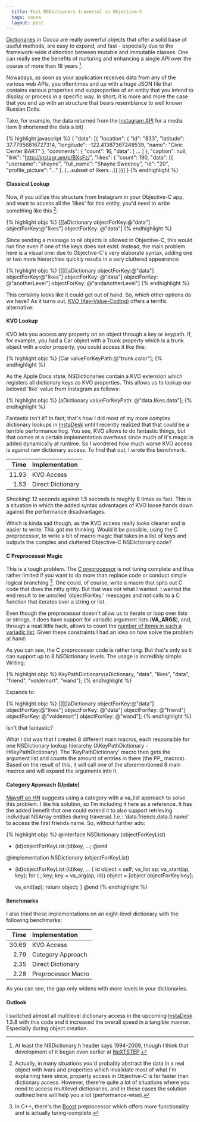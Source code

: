 ```yaml
---
  title: Fast NSDictionary traversal in Objective-C
  tags: cocoa
  layout: post
---
```

[Dictionaries](http://developer.apple.com/library/mac/#documentation/Cocoa/Reference/Foundation/Classes/nsdictionary_Class/Reference/Reference.html) in Cocoa are really powerful objects that offer a solid base of useful methods, are easy to expand, and fast - especially due to the framework-wide distinction between mutable and immutable classes. One can really see the benefits of nurturing and enhancing a single API over the course of more than 18 years [^foot1].

Nowadays, as soon as your application receives data from any of the various web APIs, you oftentimes and up with a huge JSON file that contains various properties and subproperties of an entity that you intend to display or process in a specific way.
In short, it is more and more the case that you end up with an structure that bears resemblance to well known Russian Dolls.

Take, for example, the data returned from the [Instagram API](http://instagram.com/developer/endpoints/media/) for a media item (I shortened the data a bit)

{% highlight javascript %}
{
    "data": [{
        "location": {
            "id": "833",
            "latitude": 37.77956816727314,
            "longitude": -122.41387367248539,
            "name": "Civic Center BART"
        },
        "comments": {
            "count": 16,
            "data": [ ... ]
        },
        "caption": null,
        "link": "http://instagr.am/p/BXsFz/",
        "likes": {
            "count": 190,
            "data": [{
                "username": "shayne",
                "full_name": "Shayne Sweeney",
                "id": "20",
                "profile_picture": "..."
            }, {...subset of likers...}]
        }}]
}
{% endhighlight %}


#### Classical Lookup

Now, if you utilize this structure from Instagram in your Objective-C app, and want to access all the 'likes' for this entity, you'd need to write something like this [^foot2]:

{% highlight objc %}
[[[aDictionary objectForKey:@"data"] objectForKey:@"likes"]
 objectForKey: @"data"]
{% endhighlight %}

Since sending a message to nil objects is allowed in Objective-C, this would run fine even if one of the keys does not exist.
Instead, the main problem here is a visual one: due to Objective-C's very elaborate syntax, adding one or two more hierarchies quickly results in a very cluttered appearance:

{% highlight objc %}
[[[[[aDictionary objectForKey:@"data"] objectForKey:@"likes"]
 objectForKey: @"data"] objectForKey: @"anotherLevel"]
 objectForKey: @"andanotherLevel"]
{% endhighlight %}

This certainly looks like it could get out of hand. So, which other options do we have? As it turns out, [KVO (Key-Value-Coding)](http://developer.apple.com/library/mac/#documentation/Cocoa/Conceptual/KeyValueObserving/KeyValueObserving.html) offers a terrific alternative:

#### KVO Lookup

KVO lets you access any property on an object through a key or keypath. If, for example, you had a Car object with a Trunk property which is a trunk object with a color property, you could access it like this:

{% highlight objc %}
[Car valueForKeyPath:@"trunk.color"];
{% endhighlight %}

As the Apple Docs state, NSDictionaries contain a KVO extension which registers all dictionary keys as KVO properties. This allows us to lookup our beloved 'like' value from Instagram as follows:

{% highlight objc %}
[aDictionary valueForKeyPath: @"data.likes.data"];
{% endhighlight %}

Fantastic isn't it? In fact, that's how I did most of my more complex dictionary lookups in [InstaDesk](http://www.instadesk-app.com) until I recently realized that that could be a terrible performance hog. You see, KVO allows to do fantastic things, but that comes at a certain implementation overhead since much of it's magic is added dynamically at runtime. So I wondered how much worse KVO access is against raw dictionary access. To find that out, I wrote this benchmark.

<script extsrc="https://gist.github.com/1444444.js?file=slow_kvo_dictionary_example1.m">//</script>


Time  | Implementation      |
-----:|:--------------------|
11.93 | KVO Access          |
 1.53 | Direct Dictionary   |


Shocking! 12 seconds against 1.5 seconds is roughly 8 times as fast. This is a situation in which the added syntax advantages of KVO loose hands down against the performance disadvantages.

Which is kinda sad though, as the KVO access really looks cleaner and is easier to write. This got me thinking. Would it be possible, using the C preprocessor, to write a bit of macro magic that takes in a list of keys and outputs the complex and cluttered Objective-C NSDictionary code? 

#### C Preprocessor Magic

This is a tough problem. The [C preprocessor](http://gcc.gnu.org/onlinedocs/cpp/) is not turing complete and thus rather limited if you want to do more than replace code or conduct simple logical branching [^foot3]. One could, of course, write a macro that spits out C code that does the nitty gritty. But that was not what I wanted. I wanted the end result to be unrolled 'objectForKey:' messages and not calls to a C function that iterates over a string or list. 

Even though the preprocessor doesn't allow us to iterate or loop over lists or strings, it does have support for variadic argument lists (__VA_ARGS__), and, through a neat little hack, allows to count the [number of items in such a variadic list](http://groups.google.com/group/comp.std.c/browse_thread/thread/77ee8c8f92e4a3fb/346fc464319b1ee5?pli=1). Given these constraints I had an idea on how solve the problem at hand:

<script extsrc="https://gist.github.com/1444513.js?file=slow_kvo_dictionary_example2.m">//</script>

As you can see, the C preprocessor code is rather long. But that's only so it can support up to 8 NSDictionary levels. The usage is incredibly simple. Writing:

{% highlight objc %}
KeyPathDictionary(aDictionary, "data", "likes", "data", "friend",
 "voldemort", "wand");
{% endhighlight %}

Expands to:

{% highlight objc %}
[[[[[aDictionary objectForKey:@"data"] objectForKey:@"likes"]
 objectForKey: @"data"] objectForKey: @"friend"]
 objectForKey: @"voldemort"] objectForKey: @"wand"];
{% endhighlight %}

Isn't that fantastic?

What I did was that I created 8 different main macros, each responsible for one NSDictionary lookup hierarchy (AKeyPathDictionary - HKeyPathDictionary). The 'KeyPathDictionary' macro then gets the argument list and counts the amount of entries in there (the PP_ macros). Based on the result of this, it will call one of the aforementioned 8 main macros and will expand the arguments into it.


#### Category Approach (Update)

[Mayoff on HN]() suggests using a category with a va_list approach to solve this problem. I like his solution, so I'm including it here as a reference. It has the added benefit that one could extend it to also support retrieving individual NSArray entities during traversal. I.e.: 'data.friends.data.0.name' to access the first friends name. So, without further ado:

{% highlight objc %}
@interface NSDictionary (objectForKeyList)
- (id)objectForKeyList:(id)key, ...;
@end

@implementation NSDictionary (objectForKeyList)

- (id)objectForKeyList:(id)key, ...
{
  id object = self;
  va_list ap;
  va_start(ap, key);
  for ( ; key; key = va_arg(ap, id))
      object = [object objectForKey:key];
  
  va_end(ap);
  return object;
}
@end
{% endhighlight %}

#### Benchmarks

I also tried these implementations on an eight-level dictionary with the following benchmarks:

Time  | Implementation      |
-----:|:--------------------|
30.69 | KVO Access          |
 2.79 | Category Approach   |
 2.35 | Direct Dictionary   |
 2.28 | Preprocessor Macro  |

As you can see, the gap only widens with more levels in your dictionaries.


#### Outlook

I switched almost all multilevel dictionary access in the upcoming [InstaDesk](http://www.instadesk-app.com) 1.3.8 with this code and it increased the overall speed in a tangible manner. Especially during object creation.

[^foot1]: At least the NSDictionary.h header says 1994-2009, though I think that development of it began even earlier at [NeXTSTEP](http://en.wikipedia.org/wiki/NeXTSTEP).
[^foot2]: Actually, in many situations you'd probably abstract the data in a real object with ivars and properties which invalidate most of what I'm explaining here since, property access in Objective-C is far faster than dictionary access. However, there're quite a lot of situations where you need to access multilevel dictionaries, and in these cases the solution outlined here will help you a lot (performance-wise).
[^foot3]: In C++, there's the [Boost](http://www.boost.org) preprocessor which offers more functionality and is actually turing-complete.
